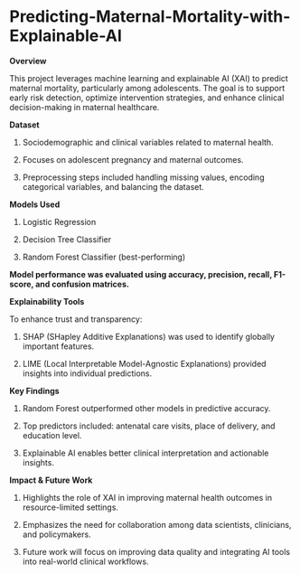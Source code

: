 # Predicting-Maternal-Mortality-with-Explainable-AI


**Overview**

This project leverages machine learning and explainable AI (XAI) to predict maternal mortality, particularly among adolescents. The goal is to support early risk detection, optimize intervention strategies, and enhance clinical decision-making in maternal healthcare.

**Dataset**

1. Sociodemographic and clinical variables related to maternal health.

2. Focuses on adolescent pregnancy and maternal outcomes.

3. Preprocessing steps included handling missing values, encoding categorical variables, and balancing the dataset.

**Models Used**

1. Logistic Regression

2. Decision Tree Classifier

3. Random Forest Classifier (best-performing)

**Model performance was evaluated using accuracy, precision, recall, F1-score, and confusion matrices.**


**Explainability Tools**

To enhance trust and transparency:

1. SHAP (SHapley Additive Explanations) was used to identify globally important features.

2. LIME (Local Interpretable Model-Agnostic Explanations) provided insights into individual predictions.


**Key Findings**
1. Random Forest outperformed other models in predictive accuracy.

2. Top predictors included: antenatal care visits, place of delivery, and education level.

3. Explainable AI enables better clinical interpretation and actionable insights.


**Impact & Future Work**

1. Highlights the role of XAI in improving maternal health outcomes in resource-limited settings.

2. Emphasizes the need for collaboration among data scientists, clinicians, and policymakers.

3. Future work will focus on improving data quality and integrating AI tools into real-world clinical workflows.
